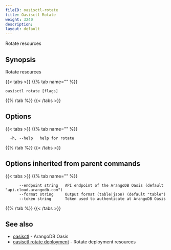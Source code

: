 ```yaml
---
fileID: oasisctl-rotate
title: Oasisctl Rotate
weight: 3240
description: 
layout: default
---
```

Rotate resources

## Synopsis

Rotate resources

{{< tabs >}}
{{% tab name="" %}}
```
oasisctl rotate [flags]
```
{{% /tab %}}
{{< /tabs >}}

## Options

{{< tabs >}}
{{% tab name="" %}}
```
  -h, --help   help for rotate
```
{{% /tab %}}
{{< /tabs >}}

## Options inherited from parent commands

{{< tabs >}}
{{% tab name="" %}}
```
      --endpoint string   API endpoint of the ArangoDB Oasis (default "api.cloud.arangodb.com")
      --format string     Output format (table|json) (default "table")
      --token string      Token used to authenticate at ArangoDB Oasis
```
{{% /tab %}}
{{< /tabs >}}

## See also

* [oasisctl](../oasisctl-options)	 - ArangoDB Oasis
* [oasisctl rotate deployment](oasisctl-rotate-deployment)	 - Rotate deployment resources

